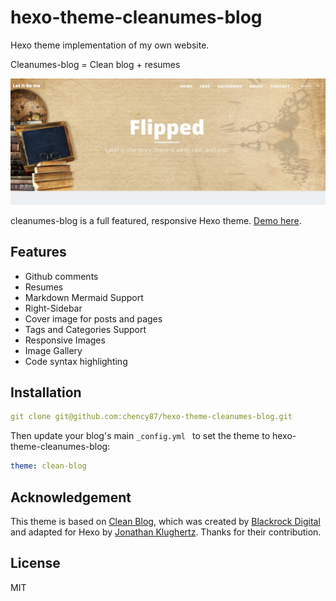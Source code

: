 # hexo-theme-cleanumes-blog
Hexo theme implementation of my own website.

Cleanumes-blog = Clean blog + resumes

![image](https://github.com/chency87/hexo-theme-cleanumes-blog/blob/main/index-page.jpg?raw=true)

cleanumes-blog is a full featured, responsive Hexo theme. [Demo here](http://www.dongkeai.cn).

## Features

- Github comments
- Resumes
- Markdown Mermaid Support
- Right-Sidebar
- Cover image for posts and pages
- Tags and Categories Support
- Responsive Images
- Image Gallery
- Code syntax highlighting

## Installation

```yaml
git clone git@github.com:chency87/hexo-theme-cleanumes-blog.git
```

Then update your blog's main ```_config.yml ``` to set the theme to hexo-theme-cleanumes-blog:

``` yaml
theme: clean-blog
```

## Acknowledgement

This theme is based on [Clean Blog](https://www.codeblocq.com/assets/projects/hexo-theme-clean-blog/), which was created by [Blackrock Digital](https://github.com/BlackrockDigital) and adapted for Hexo by [Jonathan Klughertz](http://www.codeblocq.com/). Thanks for their contribution.

## License

MIT